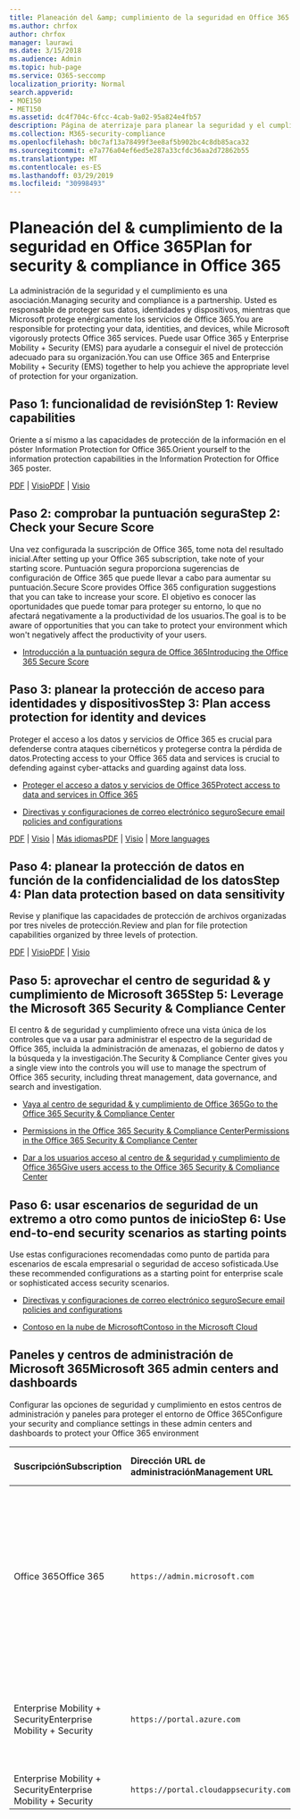 ```yaml
---
title: Planeación del &amp; cumplimiento de la seguridad en Office 365
ms.author: chrfox
author: chrfox
manager: laurawi
ms.date: 3/15/2018
ms.audience: Admin
ms.topic: hub-page
ms.service: O365-seccomp
localization_priority: Normal
search.appverid:
- MOE150
- MET150
ms.assetid: dc4f704c-6fcc-4cab-9a02-95a824e4fb57
description: Página de aterrizaje para planear la seguridad y el cumplimiento
ms.collection: M365-security-compliance
ms.openlocfilehash: b0c7af13a78499f3ee8af5b902bc4c8db85aca32
ms.sourcegitcommit: e7a776a04ef6ed5e287a33cfdc36aa2d72862b55
ms.translationtype: MT
ms.contentlocale: es-ES
ms.lasthandoff: 03/29/2019
ms.locfileid: "30998493"
---
```

# <a name="plan-for-security-amp-compliance-in-office-365"></a><span data-ttu-id="a22d1-103">Planeación del &amp; cumplimiento de la seguridad en Office 365</span><span class="sxs-lookup"><span data-stu-id="a22d1-103">Plan for security &amp; compliance in Office 365</span></span>

<span data-ttu-id="a22d1-104">La administración de la seguridad y el cumplimiento es una asociación.</span><span class="sxs-lookup"><span data-stu-id="a22d1-104">Managing security and compliance is a partnership.</span></span> <span data-ttu-id="a22d1-105">Usted es responsable de proteger sus datos, identidades y dispositivos, mientras que Microsoft protege enérgicamente los servicios de Office 365.</span><span class="sxs-lookup"><span data-stu-id="a22d1-105">You are responsible for protecting your data, identities, and devices, while Microsoft vigorously protects Office 365 services.</span></span> <span data-ttu-id="a22d1-106">Puede usar Office 365 y Enterprise Mobility + Security (EMS) para ayudarle a conseguir el nivel de protección adecuado para su organización.</span><span class="sxs-lookup"><span data-stu-id="a22d1-106">You can use Office 365 and Enterprise Mobility + Security (EMS) together to help you achieve the appropriate level of protection for your organization.</span></span>
  
## <a name="step-1-review-capabilities"></a><span data-ttu-id="a22d1-107">Paso 1: funcionalidad de revisión</span><span class="sxs-lookup"><span data-stu-id="a22d1-107">Step 1: Review capabilities</span></span>

<span data-ttu-id="a22d1-108">Oriente a sí mismo a las capacidades de protección de la información en el póster Information Protection for Office 365.</span><span class="sxs-lookup"><span data-stu-id="a22d1-108">Orient yourself to the information protection capabilities in the Information Protection for Office 365 poster.</span></span> 
  
<span data-ttu-id="a22d1-109">[PDF](https://download.microsoft.com/download/2/3/D/23D91386-8349-4F7A-9470-FD5AED861F16/MSFT_cloud_architecture_informationprotection.pdf) | [Visio](https://download.microsoft.com/download/2/3/D/23D91386-8349-4F7A-9470-FD5AED861F16/MSFT_cloud_architecture_informationprotection.vsd)</span><span class="sxs-lookup"><span data-stu-id="a22d1-109">[PDF](https://download.microsoft.com/download/2/3/D/23D91386-8349-4F7A-9470-FD5AED861F16/MSFT_cloud_architecture_informationprotection.pdf) | [Visio](https://download.microsoft.com/download/2/3/D/23D91386-8349-4F7A-9470-FD5AED861F16/MSFT_cloud_architecture_informationprotection.vsd)</span></span>
  
## <a name="step-2-check-your-secure-score"></a><span data-ttu-id="a22d1-110">Paso 2: comprobar la puntuación segura</span><span class="sxs-lookup"><span data-stu-id="a22d1-110">Step 2: Check your Secure Score</span></span>

<span data-ttu-id="a22d1-111">Una vez configurada la suscripción de Office 365, tome nota del resultado inicial.</span><span class="sxs-lookup"><span data-stu-id="a22d1-111">After setting up your Office 365 subscription, take note of your starting score.</span></span> <span data-ttu-id="a22d1-112">Puntuación segura proporciona sugerencias de configuración de Office 365 que puede llevar a cabo para aumentar su puntuación.</span><span class="sxs-lookup"><span data-stu-id="a22d1-112">Secure Score provides Office 365 configuration suggestions that you can take to increase your score.</span></span> <span data-ttu-id="a22d1-113">El objetivo es conocer las oportunidades que puede tomar para proteger su entorno, lo que no afectará negativamente a la productividad de los usuarios.</span><span class="sxs-lookup"><span data-stu-id="a22d1-113">The goal is to be aware of opportunities that you can take to protect your environment which won't negatively affect the productivity of your users.</span></span>
  
- [<span data-ttu-id="a22d1-114">Introducción a la puntuación segura de Office 365</span><span class="sxs-lookup"><span data-stu-id="a22d1-114">Introducing the Office 365 Secure Score</span></span>](office-365-secure-score.md)
    
## <a name="step-3-plan-access-protection-for-identity-and-devices"></a><span data-ttu-id="a22d1-115">Paso 3: planear la protección de acceso para identidades y dispositivos</span><span class="sxs-lookup"><span data-stu-id="a22d1-115">Step 3: Plan access protection for identity and devices</span></span>

<span data-ttu-id="a22d1-116">Proteger el acceso a los datos y servicios de Office 365 es crucial para defenderse contra ataques cibernéticos y protegerse contra la pérdida de datos.</span><span class="sxs-lookup"><span data-stu-id="a22d1-116">Protecting access to your Office 365 data and services is crucial to defending against cyber-attacks and guarding against data loss.</span></span>
  
- [<span data-ttu-id="a22d1-117">Proteger el acceso a datos y servicios de Office 365</span><span class="sxs-lookup"><span data-stu-id="a22d1-117">Protect access to data and services in Office 365</span></span>](protect-access-to-data-and-services.md)
    
- [<span data-ttu-id="a22d1-118">Directivas y configuraciones de correo electrónico seguro</span><span class="sxs-lookup"><span data-stu-id="a22d1-118">Secure email policies and configurations</span></span>](https://docs.microsoft.com/microsoft-365/enterprise/secure-email-recommended-policies)
    
<span data-ttu-id="a22d1-119">[PDF](https://go.microsoft.com/fwlink/p/?linkid=841656) | [Visio](https://go.microsoft.com/fwlink/p/?linkid=841657) | [Más idiomas](https://www.microsoft.com/download/details.aspx?id=55032)</span><span class="sxs-lookup"><span data-stu-id="a22d1-119">[PDF](https://go.microsoft.com/fwlink/p/?linkid=841656) | [Visio](https://go.microsoft.com/fwlink/p/?linkid=841657) | [More languages](https://www.microsoft.com/download/details.aspx?id=55032)</span></span>
  
## <a name="step-4-plan-data-protection-based-on-data-sensitivity"></a><span data-ttu-id="a22d1-120">Paso 4: planear la protección de datos en función de la confidencialidad de los datos</span><span class="sxs-lookup"><span data-stu-id="a22d1-120">Step 4: Plan data protection based on data sensitivity</span></span>

<span data-ttu-id="a22d1-121">Revise y planifique las capacidades de protección de archivos organizadas por tres niveles de protección.</span><span class="sxs-lookup"><span data-stu-id="a22d1-121">Review and plan for file protection capabilities organized by three levels of protection.</span></span>
  
<span data-ttu-id="a22d1-122">[PDF](http://download.microsoft.com/download/7/8/9/789645A5-BD10-4541-BC33-F8D1EFF5E911/MSFT_cloud_architecture_O365%20file%20protection.pdf) | [Visio](http://download.microsoft.com/download/7/8/9/789645A5-BD10-4541-BC33-F8D1EFF5E911/MSFT_cloud_architecture_O365%20file%20protection.vsdx)</span><span class="sxs-lookup"><span data-stu-id="a22d1-122">[PDF](http://download.microsoft.com/download/7/8/9/789645A5-BD10-4541-BC33-F8D1EFF5E911/MSFT_cloud_architecture_O365%20file%20protection.pdf) | [Visio](http://download.microsoft.com/download/7/8/9/789645A5-BD10-4541-BC33-F8D1EFF5E911/MSFT_cloud_architecture_O365%20file%20protection.vsdx)</span></span>
  
## <a name="step-5-leverage-the-microsoft-365-security-amp-compliance-center"></a><span data-ttu-id="a22d1-123">Paso 5: aprovechar el centro de seguridad &amp; y cumplimiento de Microsoft 365</span><span class="sxs-lookup"><span data-stu-id="a22d1-123">Step 5: Leverage the Microsoft 365 Security &amp; Compliance Center</span></span>

<span data-ttu-id="a22d1-124">El centro &amp; de seguridad y cumplimiento ofrece una vista única de los controles que va a usar para administrar el espectro de la seguridad de Office 365, incluida la administración de amenazas, el gobierno de datos y la búsqueda y la investigación.</span><span class="sxs-lookup"><span data-stu-id="a22d1-124">The Security &amp; Compliance Center gives you a single view into the controls you will use to manage the spectrum of Office 365 security, including threat management, data governance, and search and investigation.</span></span> 
  
- [<span data-ttu-id="a22d1-125">Vaya al centro de seguridad &amp; y cumplimiento de Office 365</span><span class="sxs-lookup"><span data-stu-id="a22d1-125">Go to the Office 365 Security &amp; Compliance Center</span></span>](go-to-the-securitycompliance-center.md)
    
- [<span data-ttu-id="a22d1-126">Permissions in the Office 365 Security &amp; Compliance Center</span><span class="sxs-lookup"><span data-stu-id="a22d1-126">Permissions in the Office 365 Security &amp; Compliance Center</span></span>](permissions-in-the-security-and-compliance-center.md)
    
- [<span data-ttu-id="a22d1-127">Dar a los usuarios acceso al centro de &amp; seguridad y cumplimiento de Office 365</span><span class="sxs-lookup"><span data-stu-id="a22d1-127">Give users access to the Office 365 Security &amp; Compliance Center</span></span>](grant-access-to-the-security-and-compliance-center.md)
    
## <a name="step-6-use-end-to-end-security-scenarios-as-starting-points"></a><span data-ttu-id="a22d1-128">Paso 6: usar escenarios de seguridad de un extremo a otro como puntos de inicio</span><span class="sxs-lookup"><span data-stu-id="a22d1-128">Step 6: Use end-to-end security scenarios as starting points</span></span>

<span data-ttu-id="a22d1-129">Use estas configuraciones recomendadas como punto de partida para escenarios de escala empresarial o seguridad de acceso sofisticada.</span><span class="sxs-lookup"><span data-stu-id="a22d1-129">Use these recommended configurations as a starting point for enterprise scale or sophisticated access security scenarios.</span></span>
  
- [<span data-ttu-id="a22d1-130">Directivas y configuraciones de correo electrónico seguro</span><span class="sxs-lookup"><span data-stu-id="a22d1-130">Secure email policies and configurations</span></span>](https://docs.microsoft.com/microsoft-365/enterprise/secure-email-recommended-policies)
    
- [<span data-ttu-id="a22d1-131">Contoso en la nube de Microsoft</span><span class="sxs-lookup"><span data-stu-id="a22d1-131">Contoso in the Microsoft Cloud</span></span>](http://aka.ms/cloudarchcontoso)
    
## <a name="microsoft-365-admin-centers-and-dashboards"></a><span data-ttu-id="a22d1-132">Paneles y centros de administración de Microsoft 365</span><span class="sxs-lookup"><span data-stu-id="a22d1-132">Microsoft 365 admin centers and dashboards</span></span>

<span data-ttu-id="a22d1-133">Configurar las opciones de seguridad y cumplimiento en estos centros de administración y paneles para proteger el entorno de Office 365</span><span class="sxs-lookup"><span data-stu-id="a22d1-133">Configure your security and compliance settings in these admin centers and dashboards to protect your Office 365 environment</span></span>
  
|<span data-ttu-id="a22d1-134">**Suscripción**</span><span class="sxs-lookup"><span data-stu-id="a22d1-134">**Subscription**</span></span>|<span data-ttu-id="a22d1-135">**Dirección URL de administración**</span><span class="sxs-lookup"><span data-stu-id="a22d1-135">**Management URL**</span></span>|<span data-ttu-id="a22d1-136">**Paneles y centros de administración**</span><span class="sxs-lookup"><span data-stu-id="a22d1-136">**Dashboards and admin centers**</span></span>|
|:-----|:-----|:-----|
|<span data-ttu-id="a22d1-137">Office 365</span><span class="sxs-lookup"><span data-stu-id="a22d1-137">Office 365</span></span>  <br/> |`https://admin.microsoft.com`  <br/> | <span data-ttu-id="a22d1-138">Centro de administración de 365 de Microsoft</span><span class="sxs-lookup"><span data-stu-id="a22d1-138">Microsoft 365 admin center</span></span>  <br/>  <span data-ttu-id="a22d1-139">Security &amp; Compliance Center</span><span class="sxs-lookup"><span data-stu-id="a22d1-139">Security &amp; Compliance Center</span></span>  <br/>  <span data-ttu-id="a22d1-140">Centro de administración de Exchange</span><span class="sxs-lookup"><span data-stu-id="a22d1-140">Exchange admin center</span></span>  <br/>  <span data-ttu-id="a22d1-141">Centro de administración de SharePoint y centro de administración de OneDrive para la empresa</span><span class="sxs-lookup"><span data-stu-id="a22d1-141">SharePoint admin center and OneDrive for Business admin center</span></span>  <br/> |
|<span data-ttu-id="a22d1-142">Enterprise Mobility + Security</span><span class="sxs-lookup"><span data-stu-id="a22d1-142">Enterprise Mobility + Security</span></span>  <br/> |`https://portal.azure.com`  <br/> | <span data-ttu-id="a22d1-143">Azure Active Directory</span><span class="sxs-lookup"><span data-stu-id="a22d1-143">Azure Active Directory</span></span>  <br/>  <span data-ttu-id="a22d1-144">Administración de aplicaciones móviles de Microsoft</span><span class="sxs-lookup"><span data-stu-id="a22d1-144">Microsoft Mobile Application Management</span></span>  <br/>  <span data-ttu-id="a22d1-145">Microsoft Intune</span><span class="sxs-lookup"><span data-stu-id="a22d1-145">Microsoft Intune</span></span>  <br/> |
|<span data-ttu-id="a22d1-146">Enterprise Mobility + Security</span><span class="sxs-lookup"><span data-stu-id="a22d1-146">Enterprise Mobility + Security</span></span>  <br/> |`https://portal.cloudappsecurity.com`  <br/> | <span data-ttu-id="a22d1-147">Cloud App Security</span><span class="sxs-lookup"><span data-stu-id="a22d1-147">Cloud App Security</span></span>  <br/> |
   

